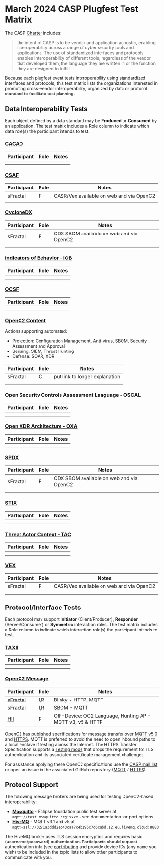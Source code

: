 # March 2024 CASP Plugfest Test Matrix

The CASP [Charter](../../CHARTER.md) includes:
> the intent of CASP is to be vendor and application agnostic,
enabling interoperability across a range of cyber security tools and applications.
The use of standardized interfaces and protocols enables interoperability of different tools,
regardless of the vendor that developed them, the language they are written in
or the function they are designed to fulfill.

Because each plugfest event tests interoperability using standardized interfaces and protocols,
this test matrix lists the organizations interested in promoting cross-vendor interoperability,
organized by data or protocol standard to facilitate test planning.

## Data Interoperability Tests

Each object defined by a data standard may be **Produced** or **Consumed** by an application.
The test matrix includes a Role column to indicate which data role(s) the participant intends
to test.

### [CACAO](https://www.oasis-open.org/committees/tc_home.php?wg_abbrev=cacao)

| Participant | Role | Notes |
|-------------|------|-------|
|             |      |       |
|             |      |       |

### [CSAF](https://www.oasis-open.org/committees/tc_home.php?wg_abbrev=csaf)

| Participant | Role | Notes |
|-------------|------|-------|
|  sFractal  |   P   |  CASR/Vex available on web and via OpenC2  |
|             |      |       |

### [CycloneDX](https://cyclonedx.org/specification/overview/)

| Participant | Role | Notes |
|-------------|------|-------|
|  sFractal  |   P   |  CDX SBOM available on web and via OpenC2  |
|             |      |       |
|             |      |       |

### [Indicators of Behavior - IOB](https://opencybersecurityalliance.org/iob/)

| Participant | Role | Notes |
|-------------|------|-------|
|             |      |       |
|             |      |       |

### [OCSF](https://github.com/ocsf/)

| Participant | Role | Notes |
|-------------|------|-------|
|             |      |       |
|             |      |       |

### [OpenC2 Content](https://www.oasis-open.org/committees/tc_home.php?wg_abbrev=openc2)
Actions supporting automated:
* Protection: Configuration Management, Anti-virus, SBOM, Security Assessment and Approval
* Sensing: SIEM, Threat Hunting
* Defense: SOAR, XDR

| Participant | Role | Notes |
|-------------|------|-------|
|  sFractal  |   C   |   put link to longer explanation  |
|             |      |       |
|             |      |       |

### [Open Security Controls Assessment Language - OSCAL](https://pages.nist.gov/OSCAL/)

| Participant | Role | Notes |
|-------------|------|-------|
|             |      |       |
|             |      |       |

### [Open XDR Architecture - OXA](https://github.com/opencybersecurityalliance/oxa)

| Participant | Role | Notes |
|-------------|------|-------|
|             |      |       |
|             |      |       |

### [SPDX](https://spdx.dev/)

| Participant | Role | Notes |
|-------------|------|-------|
|  sFractal  |   P   |  CDX SBOM available on web and via OpenC2  |
|             |      |       |
|             |      |       |

### [STIX](https://www.oasis-open.org/committees/tc_home.php?wg_abbrev=cti)

| Participant | Role | Notes |
|-------------|------|-------|
|             |      |       |
|             |      |       |

### [Threat Actor Context - TAC](https://www.oasis-open.org/committees/tc_home.php?wg_abbrev=tac)

| Participant | Role | Notes |
|-------------|------|-------|
|             |      |       |
|             |      |       |

### [VEX](https://github.com/openvex/spec)

| Participant | Role | Notes |
|-------------|------|-------|
|  sFractal  |   P   |  CASR/Vex available on web and via OpenC2  |
|             |      |       |
|             |      |       |

## Protocol/Interface Tests

Each protocol may support **Initiator** (Client/Producer), **Responder** (Server/Consumer)
or **Symmetric** interaction roles.  The test matrix includes a Role column to indicate
which interaction role(s) the participant intends to test.

### [TAXII](https://www.oasis-open.org/committees/tc_home.php?wg_abbrev=cti)

| Participant | Role | Notes |
|-------------|------|-------|
|             |      |       |
|             |      |       |

### [OpenC2 Message](https://www.oasis-open.org/committees/tc_home.php?wg_abbrev=openc2)

| Participant     | Role | Notes               |
|-----------------|------|---------------------|
| [sFractal](SweatEquity/sFractal/README.md) | I,R  | Blinky - HTTP, MQTT |
| [sFractal](SweatEquity/sFractal/README.md) | I,R  | SBOM - MQTT         |
| [HII](SweatEquity/HII/README.md) | R  | OIF-Device: OC2 Language, Hunting AP - MQTT v3, v5 & HTTP |

OpenC2 has published specifications for message transfer over [MQTT
v5.0](https://docs.oasis-open.org/openc2/transf-mqtt/v1.0/transf-mqtt-v1.0.html) and
[HTTPS](https://docs.oasis-open.org/openc2/open-impl-https/v1.1/cs01/open-impl-https-v1.1-cs01.html).
MQTT is preferred to avoid the need to open inbound paths to a local enclave if
testing across the Internet.  The HTTPS Transfer Specification supports a
[Testing mode](https://docs.oasis-open.org/openc2/open-impl-https/v1.1/cs01/open-impl-https-v1.1-cs01.html#421-testing-target-conformance-requirements)
that drops the requirement for TLS authentication and its associated certificate
management challenges.

For assistance applying these OpenC2 specifications use the [CASP mail
list](mailto:oca-casp@lists.oasis-open-projects.org) or open an issue in the
associated GitHub repository
([MQTT](https://github.com/oasis-tcs/openc2-transf-mqtt/issues) /
[HTTPS](https://github.com/oasis-tcs/openc2-impl-https/issues)).


## Protocol Support

The following message brokers are being used for testing OpenC2-based interoperability:
* [**Mosquitto**](https://test.mosquitto.org/) - Eclipse foundation public test server at
`mqtt://test.mosquitto.org:xxxx` - see documentation for port options
* [**HiveMQ**](https://www.hivemq.com/) - MQTT v3.1 and v5 at
`mqtt+ssl://3271a3ddd2eb43caa7c4b195c7d6cabd.s2.eu.hivemq.cloud:8883`

The HiveMQ broker uses TLS session encryption and requires basic (username/password)
authentication. Participants should request authentication info (see [contributing](../../CONTRIBUTING.md)
and provide device IDs (any name you wish) to be included in the topic lists to allow other participants to
communicate with you.
